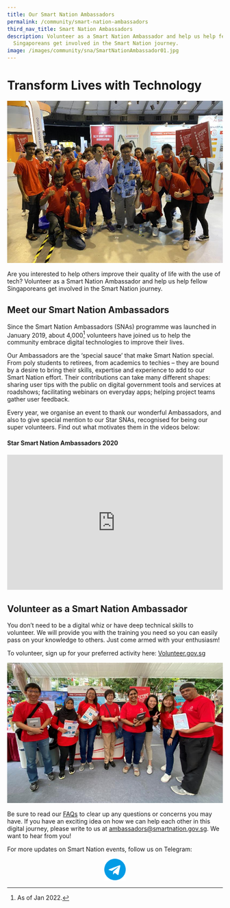 ```yaml
---
title: Our Smart Nation Ambassadors
permalink: /community/smart-nation-ambassadors
third_nav_title: Smart Nation Ambassadors
description: Volunteer as a Smart Nation Ambassador and help us help fellow
  Singaporeans get involved in the Smart Nation journey.
image: /images/community/sna/SmartNationAmbassador01.jpg
---
```

# Transform Lives with Technology

![Smart Nation Ambassdors](/images/community/sna/SNA-smart-Nation-U.jpg)

Are you interested to help others improve their quality of life with the use of tech?  Volunteer as a Smart Nation Ambassador and help us help fellow Singaporeans get involved in the Smart Nation journey.

## Meet our Smart Nation Ambassadors

Since the Smart Nation Ambassadors (SNAs) programme was launched in January 2019, about 4,000[^1] volunteers have joined us to help the community embrace digital technologies to improve their lives.

Our Ambassadors are the ‘special sauce’ that make Smart Nation special. From poly students to retirees, from academics to techies – they are bound by a desire to bring their skills, expertise and experience to add to our Smart Nation effort. Their contributions can take many different shapes: sharing user tips with the public on digital government tools and services at roadshows; facilitating webinars on everyday apps; helping project teams gather user feedback.

 
Every year, we organise an event  to thank our wonderful Ambassadors, and also to give special mention to our Star SNAs, recognised for being our super volunteers. Find out what motivates them in the videos below:

#### Star Smart Nation Ambassadors 2020

<iframe width="100%" height="315" src="https://www.youtube.com/embed/sY__ajCgMnk" title="YouTube video player" frameborder="0" allow="accelerometer; autoplay; clipboard-write; encrypted-media; gyroscope; picture-in-picture" allowfullscreen></iframe>

## Volunteer as a Smart Nation Ambassador

You don’t need to be a digital whiz or have deep technical skills to volunteer. We will provide you with the training you need so you can easily pass on your knowledge to others. Just come armed with your enthusiasm!

To volunteer, sign up for your preferred activity here: <a href="https://www.volunteer.gov.sg/volunteer/agencies/agency_details/?code=SmartNation" target="_blank">Volunteer.gov.sg</a>  

![Smart Nation Ambassdors](/images/community/sna/SNA-Grp.jpg)

Be sure to read our [FAQs](/community/smart-nation-ambassadors/faq) to clear up any questions or concerns you may have. If you have an exciting idea on how we can help each other in this digital journey, please write to us at [ambassadors@smartnation.gov.sg](mailto:ambassadors@smartnation.gov.sg). We want to hear from you!

For more updates on Smart Nation events, follow us on Telegram:

<div style="width:100%;display:flex;justify-content:center;"><div style="width:10%;height:10%;"><a href="https://t.me/SmartNationAmbassadors" target="_blank"><img src="/images/community/icons/telegram.png"></a></div></div>

[^1]: As of Jan 2022.